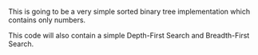 This is going to be a very simple sorted binary tree implementation which contains only numbers.

This code will also contain a simple Depth-First Search and Breadth-First Search.